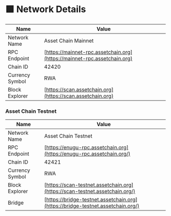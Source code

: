# 🟩 Network Details

| Name            | Value                                                                    |
| --------------- | ------------------------------------------------------------------------ |
| Network Name    | Asset Chain Mainnet                                                      |
| RPC Endpoint    | [https://mainnet-rpc.assetchain.org](https://mainnet-rpc.assetchain.org) |
| Chain ID        | 42420                                                                    |
| Currency Symbol | RWA                                                                      |
| Block Explorer  | [https://scan.assetchain.org](https://scan.assetchain.org)               |

### Asset Chain Testnet <a href="#mode-testnet" id="mode-testnet"></a>

| Name            | Value                                                                           |
| --------------- | ------------------------------------------------------------------------------- |
| Network Name    | Asset Chain Testnet                                                             |
| RPC Endpoint    | [https://enugu-rpc.assetchain.org](https://enugu-rpc.assetchain.org/)           |
| Chain ID        | 42421                                                                           |
| Currency Symbol | RWA                                                                             |
| Block Explorer  | [https://scan-testnet.assetchain.org](https://scan-testnet.assetchain.org/)     |
| Bridge          | [https://bridge-testnet.assetchain.org](https://bridge-testnet.assetchain.org/) |
